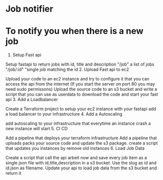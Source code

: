 # Job notifier 

# To notify you when there is a new job

1. Setup Fast api

Setup fastapi to return jobs with id, title and description
"/job" a list of jobs
"/job/:id" "single job matching the id
2. Upload Fast api to ec2

Upload your code to an ec2 instance and try to configure it that you can access the api from the internet (If you start the server on port 80 you may need sudo permissons)
Upload the source code to an s3 bucket and write a script that you can use as userdata to download the code and start your fast api
3. Add a Loadbalancer

Create a Terraform project to setup your ec2 instance with your fastapi
add a load balancer to your infrastructure
4. Add a Autoscaling

add autoscaling to your infrastructure that everytime an instance crash a new instance will start
5. CI CD

Add a pipeline that deploys your terraform infrastructure
Add a pipeline that uploads packs your source code and update the s3 package.
create a script that updates you instances by remove old instances
6. Load Job Data

Create a script that call the api arbeit now and save every job item as a single json file with id,title,description in a s3 bucket. Use the slug as id and id.json as filename.
Update your api to load job data from the s3 bucket and return it